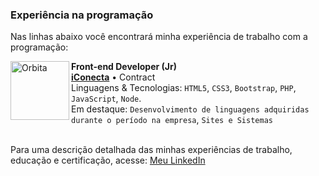 ### Experiência na programação
Nas linhas abaixo você encontrará minha experiência de trabalho com a programação:

[<img align="left" height="94px" width="94px" alt="Orbita" src="https://www.iconecta.host/images/icons/favicon-96x96.png"/>](https://iconecta.host/)

**Front-end Developer (Jr)** \
[**iConecta**](https://iconecta.host/) • Contract \
Linguagens & Tecnologias: `HTML5`, `CSS3`, `Bootstrap`, `PHP`, `JavaScript`, `Node`.\
Em destaque: `Desenvolvimento de linguagens adquiridas durante o período na empresa`, `Sites e Sistemas`
<br/>
<br/>

Para uma descrição detalhada das minhas experiências de trabalho, educação e certificação, acesse: [Meu LinkedIn](https://www.linkedin.com/in/lais-jurkovich-raduan-8a67ba189/)
